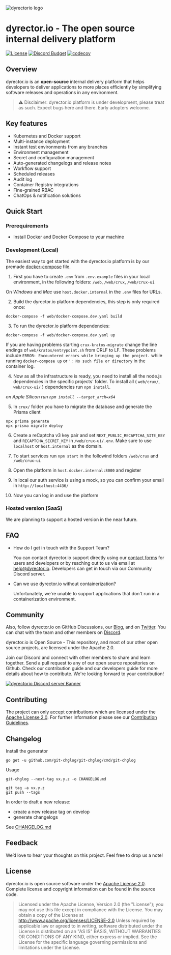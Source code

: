 ![dyrectorio logo](dyrectorio.svg)

# dyrector.io - The open source internal delivery platform

[![License](https://img.shields.io/badge/licence-Apache%202.0-brightgreen.svg?style=flat)](LICENSE)
[![Discord Budget](https://img.shields.io/discord/797082431902449694)](https://discord.gg/pZWbd4fxga)
[![codecov](https://img.shields.io/codecov/c/github/dyrector-io/dyrectorio/develop?logo=Go&token=F5TZTAJTKX)](https://codecov.io/gh/dyrector-io/dyrectorio)

## Overview

dyrector.io is an **open-source** internal delivery platform that helps developers to deliver applications to more places efficiently by simplifying software releases and operations in any environment.

> ⚠️ Disclaimer: dyrector.io platform is under development, please treat as such. Expect bugs here and there. Early adopters welcome.

## Key features

- Kubernetes and Docker support
- Multi-instance deployment
- Instant test environments from any branches
- Environment management
- Secret and configuration management
- Auto-generated changelogs and release notes
- Workflow support
- Scheduled releases
- Audit log
- Container Registry integrations
- Fine-grained RBAC
- ChatOps & notification solutions

## Quick Start

### Prerequirements

- Install Docker and Docker Compose to your machine

### Development (Local)
The easiest way to get started with the dyrector.io platform is by our premade [docker-compose](./web/docker-compose.dev.yaml) file.

1. First you have to create `.env` from `.env.example` files in your local environment, in the following folders: `/web`, `/web/crux`, `/web/crux-ui`

On *Windows* and *Mac* use `host.docker.internal` in the `.env` files for URLs.

2. Build the dyrector.io platform dependencies, this step is only required once: 
```
docker-compose -f web/docker-compose.dev.yaml build
```

3. To run the dyrector.io platform dependencies:
```
docker-compose -f web/docker-compose.dev.yaml up
```

If you are having problems starting `crux-kratos-migrate` change the line endings of `web/kratos/entrypoint.sh` from CRLF to LF. These problems include `ERROR: Encountered errors while bringing up the project.` while running `docker-compose up` or `': No such file or directory` in the container log.

4. Now as all the infrastructure is ready, you need to install all the node.js dependencies in the specific projects' folder. To install all (  `web/crux/`, `web/crux-ui/` ) dependencies run `npm install`.

_on Apple Silicon run `npm install --target_arch=x64`_

5. In `crux/` folder you have to migrate the database and generate the Prisma client
```
npx prisma generate
npx prisma migrate deploy
```

6. Create a reCaptcha v3 key pair and set `NEXT_PUBLIC_RECAPTCHA_SITE_KEY` and `RECAPTCHA_SECRET_KEY` in `/web/crux-ui/.env`. Make sure to use `localhost` or `host.internal` as the domain.

7. To start services run `npm start` in the followind folders `/web/crux` and `/web/crux-ui`

8. Open the platform in `host.docker.internal:8000` and register

9. In local our auth service is using a mock, so you can confirm your email in `http://localhost:4436/`

10. Now you can log in and use the platform

### Hosted version (SaaS)

We are planning to support a hosted version in the near future.

## FAQ

- How do I get in touch with the Support Team?

    You can contact dyrector.io support directly using our [contact forms](https://dyrector.io/contact) for users and developers or by reaching out to us via email at help@dyrector.io. Developers can get in touch via our Community Discord server.

- Can we use dyrector.io without containerization?

    Unfortunately, we're unable to support applications that don't run in a containerization environment.


## Community

Also, follow dyrector.io on GitHub Discussions, our [Blog](https://blog.dyrector.io), and on [Twitter](https://twitter.com/dyrectorio). You can chat with the team and other members on [Discord](https://discord.gg/pZWbd4fxga).

dyrector.io is Open Source - This repository, and most of our other open source projects, are licensed under the Apache 2.0.

Join our Discord and connect with other members to share and learn together.
Send a pull request to any of our open source repositories on Github. Check our contribution guide and our developers guide for more details about how to contribute. We're looking forward to your contribution!

[![dyrectorio Discord server Banner](https://discordapp.com/api/guilds/797082431902449694/widget.png?style=banner2)](https://discord.gg/pZWbd4fxga)

## Contributing
The project can only accept contributions which are licensed under the [Apache License 2.0](LICENSE). For further information please see our [Contribution Guidelines](CONTRIBUTING.md).

## Changelog

Install the generator
```
go get -u github.com/git-chglog/git-chglog/cmd/git-chglog
```

Usage
```
git-chglog --next-tag vx.y.z -o CHANGELOG.md
```

```
git tag -a vx.y.z
git push --tags
```

In order to draft a new release: 
- create a new release tag on develop
- generate changelogs

See [CHANGELOG.md](CHANGELOG.md) 

## Feedback

We’d love to hear your thoughts on this project. Feel free to drop us a note!

## License
dyrector.io is open source software under the [Apache License 2.0](LICENSE). Complete license and copyright information can be found in the source code.


> Licensed under the Apache License, Version 2.0 (the "License"); you may not use this file except in compliance with the License. You may obtain a copy of the License at http://www.apache.org/licenses/LICENSE-2.0 Unless required by applicable law or agreed to in writing, software distributed under the License is distributed on an "AS IS" BASIS, WITHOUT WARRANTIES OR CONDITIONS OF ANY KIND, either express or implied. See the License for the specific language governing permissions and limitations under the License.